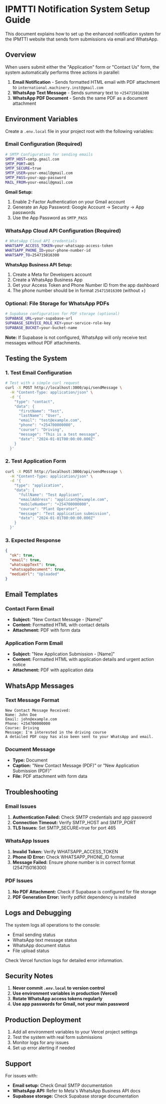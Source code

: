 # IPMTTI Notification System Setup Guide

This document explains how to set up the enhanced notification system for the IPMTTI website that sends form submissions via email and WhatsApp.

## Overview

When users submit either the "Application" form or "Contact Us" form, the system automatically performs three actions in parallel:

1. **Email Notification** - Sends formatted HTML email with PDF attachment to `international.machinery.inst@gmail.com`
2. **WhatsApp Text Message** - Sends summary text to `+254715016300`
3. **WhatsApp PDF Document** - Sends the same PDF as a document attachment

## Environment Variables

Create a `.env.local` file in your project root with the following variables:

### Email Configuration (Required)
```bash
# SMTP Configuration for sending emails
SMTP_HOST=smtp.gmail.com
SMTP_PORT=465
SMTP_SECURE=true
SMTP_USER=your-email@gmail.com
SMTP_PASS=your-app-password
MAIL_FROM=your-email@gmail.com
```

**Gmail Setup:**
1. Enable 2-Factor Authentication on your Gmail account
2. Generate an App Password: Google Account → Security → App passwords
3. Use the App Password as `SMTP_PASS`

### WhatsApp Cloud API Configuration (Required)
```bash
# WhatsApp Cloud API credentials
WHATSAPP_ACCESS_TOKEN=your-whatsapp-access-token
WHATSAPP_PHONE_ID=your-phone-number-id
WHATSAPP_TO=254715016300
```

**WhatsApp Business API Setup:**
1. Create a Meta for Developers account
2. Create a WhatsApp Business App
3. Get your Access Token and Phone Number ID from the app dashboard
4. The phone number should be in format `254715016300` (without +)

### Optional: File Storage for WhatsApp PDFs
```bash
# Supabase configuration for PDF storage (optional)
SUPABASE_URL=your-supabase-url
SUPABASE_SERVICE_ROLE_KEY=your-service-role-key
SUPABASE_BUCKET=your-bucket-name
```

**Note:** If Supabase is not configured, WhatsApp will only receive text messages without PDF attachments.

## Testing the System

### 1. Test Email Configuration
```bash
# Test with a simple curl request
curl -X POST http://localhost:3000/api/sendMessage \
  -H "Content-Type: application/json" \
  -d '{
    "type": "contact",
    "data": {
      "firstName": "Test",
      "lastName": "User",
      "email": "test@example.com",
      "phone": "+254700000000",
      "course": "Driving",
      "message": "This is a test message",
      "date": "2024-01-01T00:00:00.000Z"
    }
  }'
```

### 2. Test Application Form
```bash
curl -X POST http://localhost:3000/api/sendMessage \
  -H "Content-Type: application/json" \
  -d '{
    "type": "application",
    "data": {
      "fullName": "Test Applicant",
      "emailAddress": "applicant@example.com",
      "mobileNumber": "+254700000000",
      "course": "Plant Operator",
      "message": "Test application submission",
      "date": "2024-01-01T00:00:00.000Z"
    }
  }'
```

### 3. Expected Response
```json
{
  "ok": true,
  "email": true,
  "whatsappText": true,
  "whatsappDocument": true,
  "mediaUrl": "Uploaded"
}
```

## Email Templates

### Contact Form Email
- **Subject:** "New Contact Message - [Name]"
- **Content:** Formatted HTML with contact details
- **Attachment:** PDF with form data

### Application Form Email
- **Subject:** "New Application Submission - [Name]"
- **Content:** Formatted HTML with application details and urgent action notice
- **Attachment:** PDF with application data

## WhatsApp Messages

### Text Message Format
```
New Contact Message Received:
Name: John Doe
Email: john@example.com
Phone: +254700000000
Course: Driving
Message: I'm interested in the driving course
A detailed PDF copy has also been sent to your WhatsApp and email.
```

### Document Message
- **Type:** Document
- **Caption:** "New Contact Message (PDF)" or "New Application Submission (PDF)"
- **File:** PDF attachment with form data

## Troubleshooting

### Email Issues
1. **Authentication Failed:** Check SMTP credentials and app password
2. **Connection Timeout:** Verify SMTP_HOST and SMTP_PORT
3. **TLS Issues:** Set SMTP_SECURE=true for port 465

### WhatsApp Issues
1. **Invalid Token:** Verify WHATSAPP_ACCESS_TOKEN
2. **Phone ID Error:** Check WHATSAPP_PHONE_ID format
3. **Message Failed:** Ensure phone number is in correct format (254715016300)

### PDF Issues
1. **No PDF Attachment:** Check if Supabase is configured for file storage
2. **PDF Generation Error:** Verify pdfkit dependency is installed

## Logs and Debugging

The system logs all operations to the console:
- Email sending status
- WhatsApp text message status
- WhatsApp document status
- File upload status

Check Vercel function logs for detailed error information.

## Security Notes

1. **Never commit `.env.local` to version control**
2. **Use environment variables in production (Vercel)**
3. **Rotate WhatsApp access tokens regularly**
4. **Use app passwords for Gmail, not your main password**

## Production Deployment

1. Add all environment variables to your Vercel project settings
2. Test the system with real form submissions
3. Monitor logs for any issues
4. Set up error alerting if needed

## Support

For issues with:
- **Email setup:** Check Gmail SMTP documentation
- **WhatsApp API:** Refer to Meta's WhatsApp Business API docs
- **Supabase storage:** Check Supabase storage documentation
